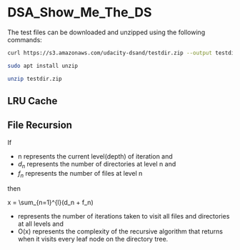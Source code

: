 # DSA_Show_Me_The_DS

The test files can be downloaded and unzipped using the following commands:

```bash
curl https://s3.amazonaws.com/udacity-dsand/testdir.zip --output testdir.zip
```
```bash
sudo apt install unzip
```
```bash
unzip testdir.zip
```
## LRU Cache

## File Recursion

If 
- n represents the current level(depth) of iteration and
- $d_n$ represents the number of directories at level n and
- $f_n$ represents the number of files at level n

then

x = \sum_{n=1}^{l}(d_n + f_n)

- represents the number of iterations taken to visit all files and directories at all levels and
- O(x) represents the complexity of the recursive algorithm that returns when it visits every leaf node on the directory tree.
